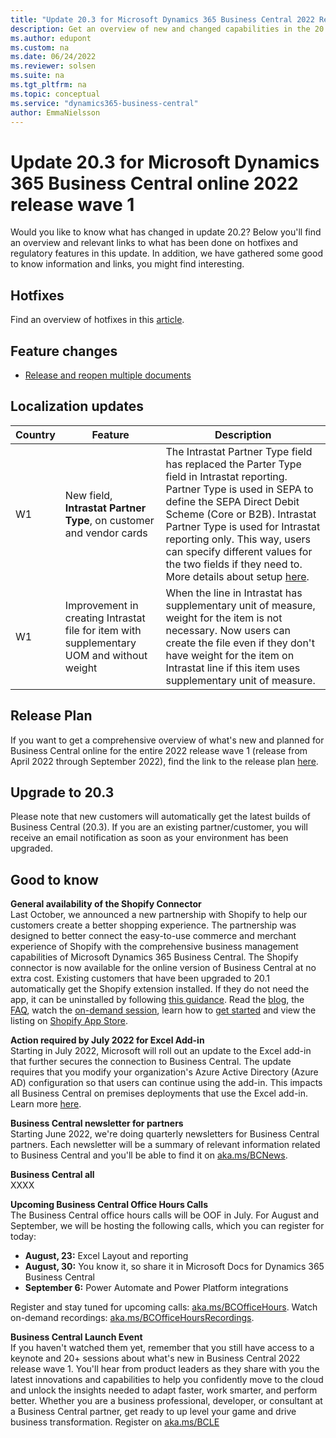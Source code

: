 ```yaml
---
title: "Update 20.3 for Microsoft Dynamics 365 Business Central 2022 Release Wave 1"
description: Get an overview of new and changed capabilities in the 20.3 update of Business Central online, which is part of 2022 release wave 1.
ms.author: edupont
ms.custom: na
ms.date: 06/24/2022
ms.reviewer: solsen
ms.suite: na
ms.tgt_pltfrm: na
ms.topic: conceptual
ms.service: "dynamics365-business-central"
author: EmmaNielsson
---
```


# Update 20.3 for Microsoft Dynamics 365 Business Central online 2022 release wave 1

Would you like to know what has changed in update 20.2? Below you'll find an overview and relevant links to what has been done on hotfixes and regulatory features in this update. In addition, we have gathered some good to know information and links, you might find interesting.

## Hotfixes

Find an overview of hotfixes in this [article]().

## Feature changes  

- [Release and reopen multiple documents](/dynamics365-release-plan/2022wave1/smb/dynamics365-business-central/release-reopen-multiple-documents)


## Localization updates

| Country| Feature  |Description|
|-------------|--------------|--------------|
|W1 | New field, **Intrastat Partner Type**, on customer and vendor cards | The Intrastat Partner Type field has replaced the Parter Type field in Intrastat reporting. Partner Type is used in SEPA to define the SEPA Direct Debit Scheme (Core or B2B). Intrastat Partner Type is used for Intrastat reporting only. This way, users can specify different values for the two fields if they need to. More details about setup [here](/dynamics365/business-central/finance-how-setup-report-intrastat). |
| W1 | Improvement in creating Intrastat file for item with supplementary UOM and without weight | When the line in Intrastat has supplementary unit of measure, weight for the item is not necessary. Now users can create the file even if they don't have weight for the item on Intrastat line if this item uses supplementary unit of measure. |

## Release Plan  

If you want to get a comprehensive overview of what's new and planned for Business Central online for the entire 2022 release wave 1 (release from April 2022 through  September 2022), find the link to the release plan [here](/dynamics365-release-plan/2021wave2/smb/dynamics365-business-central/planned-features).

## Upgrade to 20.3

Please note that new customers will automatically get the latest builds of Business Central (20.3). If you are an existing partner/customer, you will receive an email notification as soon as your environment has been upgraded.

## Good to know

**General availability of the Shopify Connector**  
Last October, we announced a new partnership with Shopify to help our customers create a better shopping experience. The partnership was designed to better connect the easy-to-use commerce and merchant experience of Shopify with the comprehensive business management capabilities of Microsoft Dynamics 365 Business Central. The Shopify connector is now available for the online version of Business Central at no extra cost. Existing customers that have been upgraded to 20.1 automatically get the Shopify extension installed. If they do not need the app, it can be uninstalled by following [this guidance](/dynamics365/business-central/ui-extensions-install-uninstall#uninstall-an-extension). Read the [blog](https://cloudblogs.microsoft.com/dynamics365/bdm/2022/05/26/dynamics-365-business-central-now-includes-a-shopify-connector/), the [FAQ](/dynamics365/business-central/shopify/shopify-faq), watch the [on-demand session](https://aka.ms/BCShopifySession), learn how to [get started](/dynamics365/business-central/shopify/get-started) and view the listing on [Shopify App Store](https://apps.shopify.com/dynamics-365-business-central?surface_detail=global-erp-partners&surface_inter_position=1&surface_intra_position=1&surface_type=collection).

**Action required by July 2022 for Excel Add-in**  
Starting in July 2022, Microsoft will roll out an update to the Excel add-in that further secures the connection to Business Central. The update requires that you modify your organization's Azure Active Directory (Azure AD) configuration so that users can continue using the add-in. This impacts all Business Central on premises deployments that use the Excel add-in. Learn more [here](/dynamics365/business-central/dev-itpro/administration/update-excel-addin-configuration).

**Business Central newsletter for partners**  
Starting June 2022, we're doing quarterly newsletters for Business Central partners. Each newsletter will be a summary of relevant information related to Business Central and you'll be able to find it on [aka.ms/BCNews](https://aka.ms/BCNews).

**Business Central all**  
XXXX

**Upcoming Business Central Office Hours Calls**  
The Business Central office hours calls will be OOF in July. For August and September, we will be hosting the following calls, which you can register for today:

- **August, 23:** Excel Layout and reporting
- **August, 30:** You know it, so share it in Microsoft Docs for Dynamics 365 Business Central 
- **September 6:** Power Automate and Power Platform integrations

Register and stay tuned for upcoming calls: [aka.ms/BCOfficeHours](https://aka.ms/BCOfficeHours). Watch on-demand recordings: [aka.ms/BCOfficeHoursRecordings](https://aka.ms/BCOfficeHoursRecordings).  

**Business Central Launch Event**  
If you haven't watched them yet, remember that you still have access to a keynote and 20+ sessions about what's new in Business Central 2022 release wave 1. You'll hear from product leaders as they share with you the latest innovations and capabilities to help you confidently move to the cloud and unlock the insights needed to adapt faster, work smarter, and perform better. Whether you are a business professional, developer, or consultant at a Business Central partner, get ready to up level your game and drive business transformation. Register on [aka.ms/BCLE](https://aka.ms/BCLE)